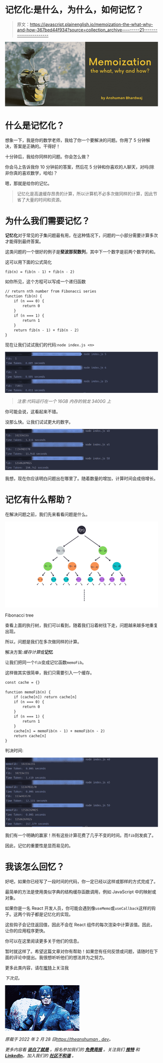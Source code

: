 # 记忆化:是什么，为什么，如何记忆？

> 原文：<https://javascript.plainenglish.io/memoization-the-what-why-and-how-367bed44f934?source=collection_archive---------21----------------------->

![](img/ea7459ad363c1e9efb3b5cac3d4023eb.png)

# 什么是记忆化？

想象一下，我是你的数学老师，我给了你一个要解决的问题。你用了 5 分钟解决，答案是正确的。干得好！

十分钟后，我给你同样的问题。你会怎么做？

你会马上告诉我你 10 分钟前的答案，然后花 5 分钟和你喜欢的人聊天，对吗(除非你真的喜欢数学，哈哈)？

嗯，那就是给你的记忆。

> 记忆化是高速缓存昂贵的计算，所以计算机不必多次做同样的计算，因此节省了大量的时间和资源。

# 为什么我们需要记忆？

**记忆化**对于常见的子集问题最有用，在这种情况下，问题的一小部分需要计算多次才能得到最终答案。

这类问题的一个很好的例子是**斐波那契数列**，其中下一个数字是前两个数字的和。

这可以用下面的公式简化

```
fib(n) = fib(n - 1) + fib(n - 2)
```

如你所见，这个方程可以写成一个递归函数

```
// return nth number from Fibonacci series
function fib(n) {
    if (n === 0) {
        return 0
    }
    if (n === 1) {
        return 1
    }
    return fib(n - 1) + fib(n - 2)
}
```

现在让我们试试我们的代码:`node index.js <n>`

![](img/7ad73a33262b36e1b0016bc17b5762da.png)

> *注意:代码运行在一个 16GB 内存的锐龙 3400G 上*

你可能会说，这看起来不错。

没那么快。让我们试试更大的数字。

![](img/480eef3c8addfa8dffb803902de8d691.png)

我想，现在你应该明白问题出在哪里了。随着数量的增加，计算时间会成倍增长。

# 记忆有什么帮助？

在解决问题之前，我们先来看看问题是什么。

![](img/33a622dc50589d4283591c205b9031dc.png)

Fibonacci tree

查看上面的执行树，我们可以看到，随着我们沿着树往下走，问题越来越多地重复出现。

所以，问题是我们在多次做同样的计算。

解决方案:*缓存计算*或**记忆**

让我们把同一个`fib`变成记忆函数`memoFib`。

这样做其实很简单，我们只需要引入一个缓存。

```
const cache = {}

function memoFib(n) {
    if (cache[n]) return cache[n]
    if (n === 0) {
        return 0
    }
    if (n === 1) {
        return 1
    }
    cache[n] = memoFib(n - 1) + memoFib(n - 2)
    return cache[n]
}
```

判决时间:

![](img/ec8fd7b259ddff020fcc8e2ffb998c37.png)

我们有一个明确的赢家！所有这些计算花费了几乎不变的时间。而`fib`则发疯了。

因此，记忆的重要性是显而易见的。

# 我该怎么回忆？

好吧，如果你已经写了一段时间的代码，你一定已经以这样或那样的方式完成了。

最简单的方法是使用类似字典的结构缓存函数调用，例如 JavaScript 中的映射或对象。

如果你是一名 React 开发人员，你可能会遇到像`useMemo`或`useCallback`这样的钩子。这两个钩子都是记忆化的实现。

这些钩子会记住返回值，因此不会在 React 组件的每次渲染中计算该值。因此，让你的应用程序更快。

你可以在这里阅读更多关于他们的信息。

暂时就这样了。希望这篇文章对你有帮助！如果您有任何反馈或问题，请随时在下面的评论中提出。我很想听听他们的想法并为之努力。

更多此类内容，请在[推特](https://twitter.com/sun_anshuman)上关注我

*下次见。*

![](img/984d1a06273518a7e7bf318c349488a0.png)

*原载于 2022 年 2 月 28 日*[*https://theanshuman . dev*](https://theanshuman.dev/articles/memoization-the-what-why-and-how-3ccn)*。*

*更多内容看* [***说白了就是***](https://plainenglish.io/) *。报名参加我们的* [***免费周报***](http://newsletter.plainenglish.io/) *。关注我们* [***推特***](https://twitter.com/inPlainEngHQ) *和*[***LinkedIn***](https://www.linkedin.com/company/inplainenglish/)*。加入我们的* [***社区不和谐***](https://discord.gg/GtDtUAvyhW) *。*